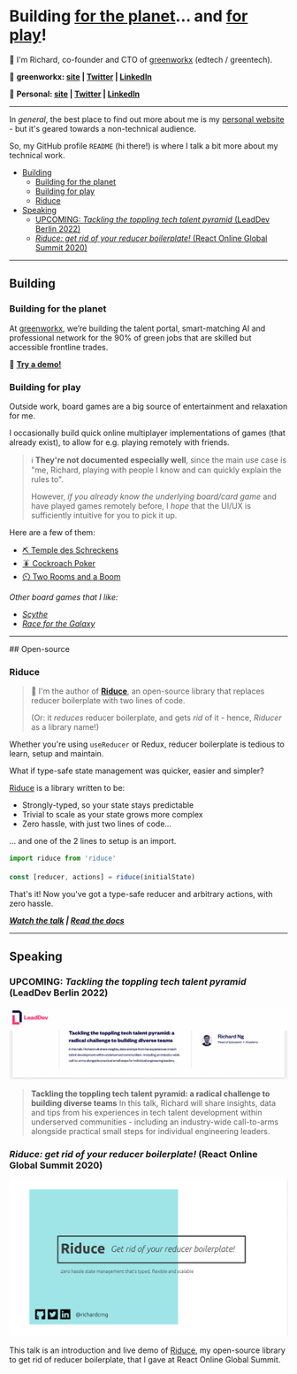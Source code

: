 # Building [for the planet](#building-for-the-planet)... and [for play](#building-for-play)! <!-- omit in toc -->

👋 I'm Richard, co-founder and CTO of [greenworkx](https://greenworkx.org) (edtech / greentech).


🔗 **greenworkx: [site](https://greenworkx.org) | [Twitter](https://twitter.com/joingreenworkx) | [LinkedIn](https://www.linkedin.com/company/joingreenworkx)**

🔗 **Personal: [site](https://richard.ng/) | [Twitter](https://twitter.com/richardcrng) | [LinkedIn](https://www.linkedin.com/in/richardcrng/)**

---

In *general*, the best place to find out more about me is my [personal website](https://richard.ng/) - but it's geared towards a non-technical audience.

So, my GitHub profile `README` (hi there!) is where I talk a bit more about my technical work.

- [Building](#building)
  - [Building for the planet](#building-for-the-planet)
  - [Building for play](#building-for-play)
  - [Riduce](#riduce)
- [Speaking](#speaking)
  - [UPCOMING: *Tackling the toppling tech talent pyramid* (LeadDev Berlin 2022)](#upcoming-tackling-the-toppling-tech-talent-pyramid-leaddev-berlin-2022)
  - [*Riduce: get rid of your reducer boilerplate!* (React Online Global Summit 2020)](#riduce-get-rid-of-your-reducer-boilerplate-react-online-global-summit-2020)

---

## Building

### Building for the planet

At [greenworkx](https://greenworkx.org), we’re building the talent portal, smart-matching AI and professional network for the 90% of green jobs that are skilled but accessible frontline trades.

📱 **[Try a demo!](https://demo.greenworkx.app)**

### Building for play

Outside work, board games are a big source of entertainment and relaxation for me.

I occasionally build quick online multiplayer implementations of games (that already exist), to allow for e.g. playing remotely with friends.

> ℹ️ **They're not documented especially well**, since the main use case is "me, Richard, playing with people I know and can quickly explain the rules to".
>
> However, *if you already know the underlying board/card game* and have played games remotely before, I *hope* that the UI/UX is sufficiently intuitive for you to pick it up.

Here are a few of them:
- [⛏️ Temple des Schreckens](https://github.com/richardcrng/tempel-des-schreckens)
- [🪳 Cockroach Poker](https://github.com/richardcrng/cockroach-poker)
- [⏲️ Two Rooms and a Boom](https://github.com/richardcrng/2r1b)

*Other board games that I like:*
- *[Scythe](https://boardgamegeek.com/boardgame/169786/scythe)*
- *[Race for the Galaxy](https://boardgamegeek.com/boardgame/28143/race-galaxy)*

---
## Open-source

### Riduce

> 👻 I'm the author of **[Riduce](https://github.com/richardcrng/riduce)**, an open-source library that replaces reducer boilerplate with two lines of code.
> 
> (Or: it *reduces* reducer boilerplate, and gets *rid* of it - hence, *Riducer* as a library name!)

Whether you're using `useReducer` or Redux, reducer boilerplate is tedious to learn, setup and maintain.

What if type-safe state management was quicker, easier and simpler?

[Riduce](https://github.com/richardcrng/riduce) is a library written to be:

- Strongly-typed, so your state stays predictable
- Trivial to scale as your state grows more complex
- Zero hassle, with just two lines of code...

... and one of the 2 lines to setup is an import.

```js
import riduce from 'riduce'

const [reducer, actions] = riduce(initialState)
```

That's it! Now you've got a type-safe reducer and arbitrary actions, with zero hassle.

***[Watch the talk](https://richardng.notion.site/Watch-the-talk-eb9283c1c51c4aa1881c8354625a273c) | [Read the docs](https://richardng.notion.site/richardng/Riduce-3cb629505a8d49279fe8848e1d564deb)***

___

## Speaking

### UPCOMING: *Tackling the toppling tech talent pyramid* (LeadDev Berlin 2022)

![LeadDev talk](img/lead-dev-talk.png)

> **Tackling the toppling tech talent pyramid: a radical challenge to building diverse teams**
> In this talk, Richard will share insights, data and tips from his experiences in tech talent development within underserved communities - including an industry-wide call-to-arms alongside practical small steps for individual engineering leaders.

### *Riduce: get rid of your reducer boilerplate!* (React Online Global Summit 2020)

![Riduce talk](img/riduce.png)

This talk is an introduction and live demo of [Riduce](#riduce), my open-source library to get rid of reducer boilerplate, that I gave at React Online Global Summit.
